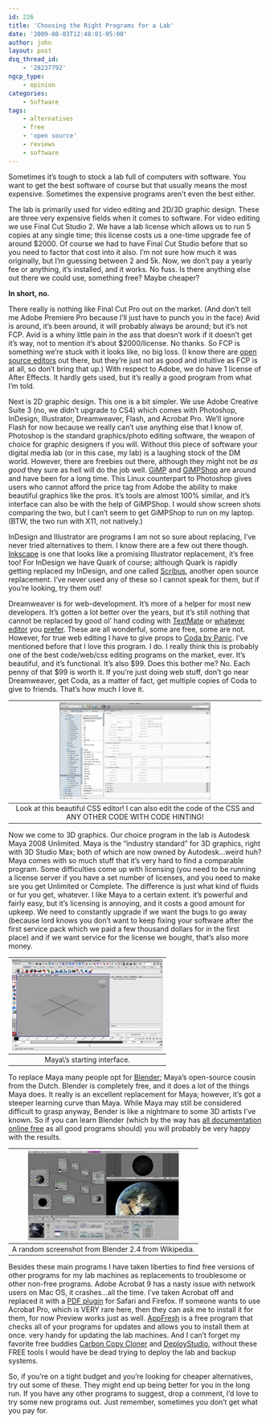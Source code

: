 ```yaml
---
id: 226
title: 'Choosing the Right Programs for a Lab'
date: '2009-08-03T12:48:01-05:00'
author: john
layout: post
dsq_thread_id:
    - '28237792'
ngcp_type:
    - opinion
categories:
    - Software
tags:
    - alternatives
    - free
    - 'open source'
    - reviews
    - software
---
```


Sometimes it’s tough to stock a lab full of computers with software. You want to get the best software of course but that usually means the most expensive. Sometimes the expensive programs aren’t even the best either.

The lab is primarily used for video editing and 2D/3D graphic design. These are three very expensive fields when it comes to software. For video editing we use Final Cut Studio 2. We have a lab license which allows us to run 5 copies at any single time; this license costs us a one-time upgrade fee of around $2000. Of course we had to have Final Cut Studio before that so you need to factor that cost into it also. I’m not sure how much it was originally, but I’m guessing between 2 and 5k. Now, we don’t pay a yearly fee or anything, it’s installed, and it works. No fuss. Is there anything else out there we could use, something free? Maybe cheaper?

**In short, no.**

There really is nothing like Final Cut Pro out on the market. (And don’t tell me Adobe Premiere Pro because I’ll just have to punch you in the face) Avid is around, it’s been around, it will probably always be around; but it’s not FCP. Avid is a whiny little pain in the ass that doesn’t work if it doesn’t get it’s way, not to mention it’s about $2000/license. No thanks. So FCP is something we’re stuck with it looks like, no big loss. (I know there are [open source editors](http://jahshaka.org/) out there, but they’re just not as good and intuitive as FCP is at all, so don’t bring that up.) With respect to Adobe, we do have 1 license of After Effects. It hardly gets used, but it’s really a good program from what I’m told.

Next is 2D graphic design. This one is a bit simpler. We use Adobe Creative Suite 3 (no, we didn’t upgrade to CS4) which comes with Photoshop, InDesign, Illustrator, Dreamweaver, Flash, and Acrobat Pro. We’ll ignore Flash for now because we really can’t use anything else that I know of. Photoshop is the standard graphics/photo editing software, the weapon of choice for graphic designers if you will. Without this piece of software your digital media lab (or in this case, my lab) is a laughing stock of the DM world. However, there are freebies out there, although they might not be *as good* they sure as hell will do the job well. [GiMP](http://www.gimp.org/) and [GiMPShop](http://www.gimpshop.com/) are around and have been for a long time. This Linux counterpart to Photoshop gives users who cannot afford the price tag from Adobe the ability to make beautiful graphics like the pros. It’s tools are almost 100% similar, and it’s interface can also be with the help of GiMPShop. I would show screen shots comparing the two, but I can’t seem to get GiMPShop to run on my laptop. (BTW, the two run with X11, not natively.)

InDesign and Illustrator are programs I am not so sure about replacing, I’ve never tried alternatives to them. I know there are a few out there though. [Inkscape](http://www.inkscape.org/index.php?lang=en) is one that looks like a promising Illustrator replacement, it’s free too! For InDesign we have Quark of course; although Quark is rapidly getting replaced my InDesign, and one called [Scribus](http://www.scribus.net/), another open source replacement. I’ve never used any of these so I cannot speak for them, but if you’re looking, try them out!

Dreamweaver is for web-development. It’s more of a helper for most new developers. It’s gotten a lot better over the years, but it’s still nothing that cannot be replaced by good ol’ hand coding with [TextMate](http://macromates.com/) or [whatever](http://www.codingmonkeys.de/subethaedit/) [editor](http://www.barebones.com/) you [prefer](http://aquamacs.org/). These are all wonderful, some are free, some are not. However, for true web editing I have to give props to [Coda by Panic](https://www.panic.com/coda/). I’ve mentioned before that I love this program. I do. I really think this is probably one of the best code/web/css editing programs on the market, ever. It’s beautiful, and it’s functional. It’s also $99. Does this bother me? No. Each penny of that $99 is worth it. If you’re just doing web stuff, don’t go near Dreamweaver, get Coda, as a matter of fact, get multiple copies of Coda to give to friends. That’s how much I love it.

|[![Look at this beautiful CSS editor! I can also edit the code of the CSS and ANY OTHER CODE WITH CODE HINTING!](/assets/uploads/2009/08/Picture-1-300x193.png?resize=300%2C193 "Coda CSS")](/assets/uploads/2009/08/Picture-1.png)|
|:--:|
|Look at this beautiful CSS editor! I can also edit the code of the CSS and ANY OTHER CODE WITH CODE HINTING!|

Now we come to 3D graphics. Our choice program in the lab is Autodesk Maya 2008 Unlimited. Maya is the “industry standard” for 3D graphics, right with 3D Studio Max; both of which are now owned by Autodesk…weird huh? Maya comes with so much stuff that it’s very hard to find a comparable program. Some difficulties come up with licensing (you need to be running a license server if you have a set number of licenses, and you need to make sre you get Unlimited or Complete. The difference is just what kind of fluids or fur you get, whatever. I like Maya to a certain extent. it’s powerful and fairly easy, but it’s licensing is annoying, and it costs a good amount for upkeep. We need to constantly upgrade if we want the bugs to go away (because lord knows you don’t want to keep fixing your software after the first service pack which we paid a few thousand dollars for in the first place) and if we want service for the license we bought, that’s also more money.

|[![Maya's starting interface.](/assets/uploads/2009/08/Picture-2-300x181.png?resize=300%2C181 "Maya")](/assets/uploads/2009/08/Picture-2.png)|
|:--:|
|Maya\\’s starting interface.|

To replace Maya many people opt for [Blender](http://blender.org); Maya’s open-source cousin from the Dutch. Blender is completely free, and it does a lot of the things Maya does. It really is an excellent replacement for Maya; however, it’s got a steeper learning curve than Maya. While Maya may still be considered difficult to grasp anyway, Bender is like a nightmare to some 3D artists I’ve known. So if you can learn Blender (which by the way has [all documentation online free](http://www.blender.org/download/documentation/) as all good programs should) you will probably be very happy with the results.

|[![A random screenshot from Blender 2.4 from Wikipedia.](/assets/uploads/2009/08/Blender3D_2.4.5-screen-300x178.jpg?resize=300%2C178 "Blender from Wiki")](/assets/uploads/2009/08/Blender3D_2.4.5-screen.jpg)|
|:--:|
|A random screenshot from Blender 2.4 from Wikipedia.|

Besides these main programs I have taken liberties to find free versions of other programs for my lab machines as replacements to troublesome or other non-free programs. Adobe Acrobat 9 has a nasty issue with network users on Mac OS, it crashes…all the time. I’ve taken Acrobat off and replaced it with a [PDF plugin](http://www.schubert-it.com/pluginpdf/) for Safari and Firefox. If someone wants to use Acrobat Pro, which is VERY rare here, then they can ask me to install it for them, for now Preview works just as well. [AppFresh](http://metaquark.de/appfresh/) is a free program that checks all of your programs for updates and allows you to install them at once. very handy for updating the lab machines. And I can’t forget my favorite free buddies [Carbon Copy Cloner](http://www.bombich.com/software/ccc.html) and [DeployStudio](http://www.deploystudio.com/), without these FREE tools I would have be dead trying to deploy the lab and backup systems.

So, if you’re on a tight budget and you’re looking for cheaper alternatives, try out some of these. They might end up being better for you in the long run. If you have any other programs to suggest, drop a comment, I’d love to try some new programs out. Just remember, sometimes you don’t get what you pay for.

